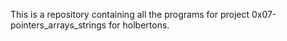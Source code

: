 This is a repository containing all the programs for project 0x07-pointers_arrays_strings for holbertons.

